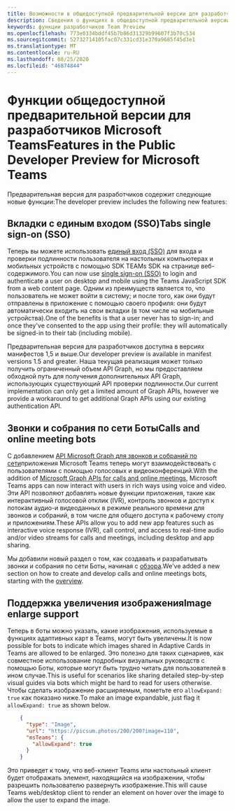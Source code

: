 ```yaml
---
title: Возможности в общедоступной предварительной версии для разработчиков
description: Сведения о функциях в общедоступной предварительной версии Microsoft Teams
keywords: функции разработчиков Team Preview
ms.openlocfilehash: 773e0334bddf45b7b86d31329b99607f3b70c534
ms.sourcegitcommit: 52732714105fac07c331cd31e370a9685f45d3e1
ms.translationtype: MT
ms.contentlocale: ru-RU
ms.lasthandoff: 08/25/2020
ms.locfileid: "46874844"
---
```

# <a name="features-in-the-public-developer-preview-for-microsoft-teams"></a><span data-ttu-id="0210c-104">Функции общедоступной предварительной версии для разработчиков Microsoft Teams</span><span class="sxs-lookup"><span data-stu-id="0210c-104">Features in the Public Developer Preview for Microsoft Teams</span></span>

<span data-ttu-id="0210c-105">Предварительная версия для разработчиков содержит следующие новые функции:</span><span class="sxs-lookup"><span data-stu-id="0210c-105">The developer preview includes the following new features:</span></span>

## <a name="tabs-single-sign-on-sso"></a><span data-ttu-id="0210c-106">Вкладки с единым входом (SSO)</span><span class="sxs-lookup"><span data-stu-id="0210c-106">Tabs single sign-on (SSO)</span></span>

<span data-ttu-id="0210c-107">Теперь вы можете использовать [единый вход (SSO)](~/tabs/how-to/authentication/auth-aad-sso.md) для входа и проверки подлинности пользователя на настольных компьютерах и мобильных устройств с помощью SDK TEAMs SDK на странице веб-содержимого.</span><span class="sxs-lookup"><span data-stu-id="0210c-107">You can now use [single sign-on (SSO)](~/tabs/how-to/authentication/auth-aad-sso.md) to login and authenticate a user on desktop and mobile using the Teams JavaScript SDK from a web content page.</span></span> <span data-ttu-id="0210c-108">Одним из преимуществ является то, что пользователь не может войти в систему; и после того, как они будут отправлены в приложение с помощью своего профиля: они будут автоматически входить на свои вкладки (в том числе на мобильные устройства).</span><span class="sxs-lookup"><span data-stu-id="0210c-108">One of the benefits is that a user never has to sign-in; and once they've consented to the app using their profile: they will automatically be signed-in to their tab (including mobile).</span></span>

<span data-ttu-id="0210c-109">Предварительная версия для разработчиков доступна в версиях манифестов 1,5 и выше.</span><span class="sxs-lookup"><span data-stu-id="0210c-109">Our developer preview is available in manifest versions 1.5 and greater.</span></span> <span data-ttu-id="0210c-110">Наша текущая реализация может только получить ограниченный объем API Graph, но мы предоставляем обходной путь для получения дополнительных API Graph, использующих существующий API проверки подлинности.</span><span class="sxs-lookup"><span data-stu-id="0210c-110">Our current implementation can only get a limited amount of Graph APIs, however we provide a workaround to get additional Graph APIs using our existing authentication API.</span></span>

## <a name="calls-and-online-meeting-bots"></a><span data-ttu-id="0210c-111">Звонки и собрания по сети Боты</span><span class="sxs-lookup"><span data-stu-id="0210c-111">Calls and online meeting bots</span></span>

<span data-ttu-id="0210c-112">С добавлением [API Microsoft Graph для звонков и собраний по сети](/graph/api/resources/communications-api-overview?view=graph-rest-beta)приложения Microsoft Teams теперь могут взаимодействовать с пользователями с помощью голосовых и видеоконференций.</span><span class="sxs-lookup"><span data-stu-id="0210c-112">With the addition of [Microsoft Graph APIs for calls and online meetings](/graph/api/resources/communications-api-overview?view=graph-rest-beta), Microsoft Teams apps can now interact with users in rich ways using voice and video.</span></span> <span data-ttu-id="0210c-113">Эти API позволяют добавлять новые функции приложения, такие как интерактивный голосовой отклик (IVR), контроль звонков и доступ к потокам аудио-и видеоданных в режиме реального времени для звонков и собраний, в том числе для общего доступа к рабочему столу и приложениям.</span><span class="sxs-lookup"><span data-stu-id="0210c-113">These APIs allow you to add new app features such as interactive voice response (IVR), call control, and access to real-time audio and/or video streams for calls and meetings, including desktop and app sharing.</span></span>

<span data-ttu-id="0210c-114">Мы добавили новый раздел о том, как создавать и разрабатывать звонки и собрания по сети Боты, начиная с [обзора](~/bots/calls-and-meetings/calls-meetings-bots-overview.md).</span><span class="sxs-lookup"><span data-stu-id="0210c-114">We've added a new section on how to create and develop calls and online meetings bots, starting with the [overview](~/bots/calls-and-meetings/calls-meetings-bots-overview.md).</span></span>

## <a name="image-enlarge-support"></a><span data-ttu-id="0210c-115">Поддержка увеличения изображения</span><span class="sxs-lookup"><span data-stu-id="0210c-115">Image enlarge support</span></span>

<span data-ttu-id="0210c-116">Теперь в боты можно указать, какие изображения, используемые в функциях адаптивных карт в Teams, могут быть увеличены.</span><span class="sxs-lookup"><span data-stu-id="0210c-116">It is now possible for bots to indicate which images shared in Adaptive Cards in Teams are allowed to be enlarged.</span></span> <span data-ttu-id="0210c-117">Это полезно для таких сценариев, как совместное использование подробных визуальных руководств с помощью Боты, которые могут быть трудно читать для пользователей в ином случае.</span><span class="sxs-lookup"><span data-stu-id="0210c-117">This is useful for scenarios like sharing detailed step-by-step visual guides via bots which might be hard to read for users otherwise.</span></span> <span data-ttu-id="0210c-118">Чтобы сделать изображение расширяемым, пометьте его `allowExpand: true` как показано ниже.</span><span class="sxs-lookup"><span data-stu-id="0210c-118">To make an image expandable, just flag it `allowExpand: true` as shown below.</span></span>

```json
    {
      "type": "Image",
      "url": "https://picsum.photos/200/200?image=110",
      "msTeams": {
        "allowExpand": true
      }
    }
```
<span data-ttu-id="0210c-119">Это приведет к тому, что веб-клиент Teams или настольный клиент будет отображать элемент, находящийся на изображении, чтобы разрешить пользователю развернуть изображение.</span><span class="sxs-lookup"><span data-stu-id="0210c-119">This will cause Teams web/desktop client to render an element on hover over the image to allow the user to expand the image.</span></span>

